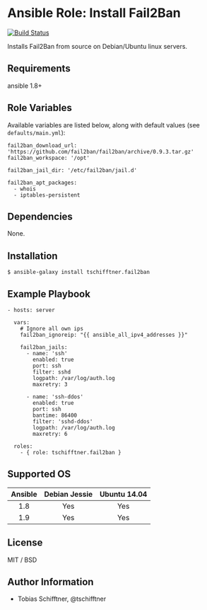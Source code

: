 # Ansible Role: Install Fail2Ban

[![Build Status](https://travis-ci.org/tschifftner/ansible-role-fail2ban.svg)](https://travis-ci.org/tschifftner/ansible-role-fail2ban)

Installs Fail2Ban from source on Debian/Ubuntu linux servers.

## Requirements

ansible 1.8+

## Role Variables

Available variables are listed below, along with default values (see `defaults/main.yml`):

```
fail2ban_download_url: 'https://github.com/fail2ban/fail2ban/archive/0.9.3.tar.gz'
fail2ban_workspace: '/opt'

fail2ban_jail_dir: '/etc/fail2ban/jail.d'

fail2ban_apt_packages:
  - whois
  - iptables-persistent
```

## Dependencies

None.

## Installation

```
$ ansible-galaxy install tschifftner.fail2ban
```

## Example Playbook

    - hosts: server
    
      vars:
        # Ignore all own ips
        fail2ban_ignoreip: "{{ ansible_all_ipv4_addresses }}"
          
        fail2ban_jails:
          - name: 'ssh'
            enabled: true
            port: ssh
            filter: sshd
            logpath: /var/log/auth.log
            maxretry: 3
        
          - name: 'ssh-ddos'
            enabled: true
            port: ssh
            bantime: 86400
            filter: 'sshd-ddos'
            logpath: /var/log/auth.log
            maxretry: 6

      roles:
        - { role: tschifftner.fail2ban }

## Supported OS
Ansible          | Debian Jessie    | Ubuntu 14.04
:--------------: | :--------------: | :-------------:
1.8              | Yes              | Yes
1.9              | Yes              | Yes

## License

MIT / BSD

## Author Information

 - Tobias Schifftner, @tschifftner